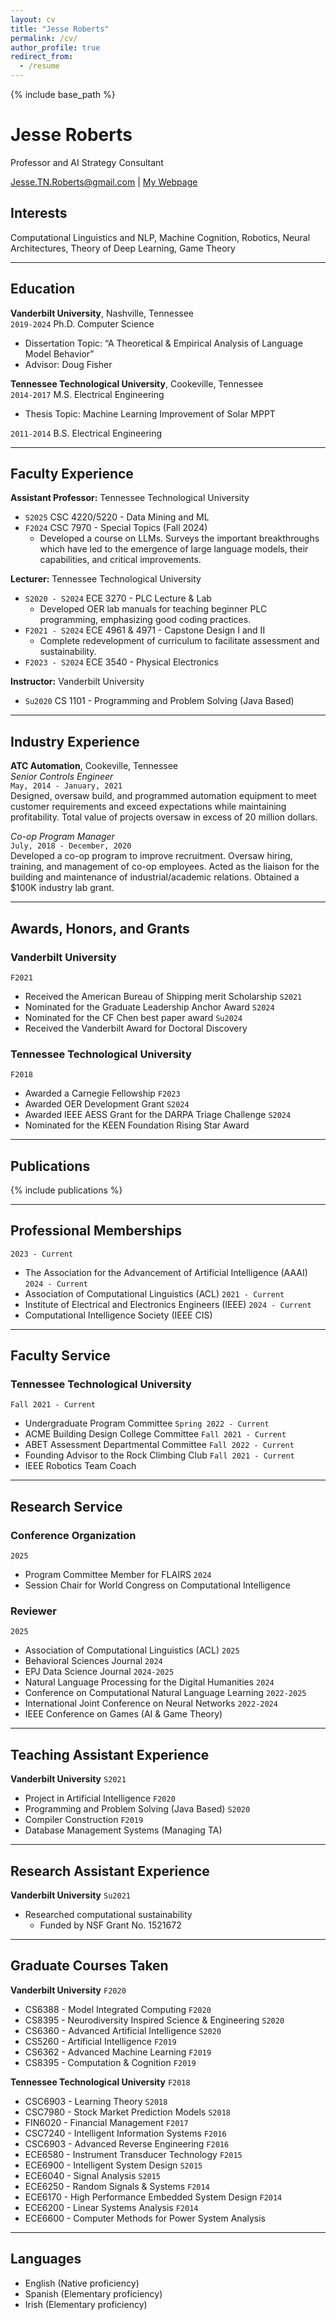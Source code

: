 ```yaml
---
layout: cv
title: "Jesse Roberts"
permalink: /cv/
author_profile: true
redirect_from:
  - /resume
---
```


<!--
<object data="{{ site.url }}/files/CV.pdf" width="1000" height="1000" type='application/pdf'/> -->
{% include base_path %} 

# Jesse Roberts

Professor and AI Strategy Consultant

<div id="webaddress">
<a href="Jesse.TN.Roberts@gmail.com">Jesse.TN.Roberts@gmail.com</a>
| <a href="https://JesseTNRoberts.com">My Webpage</a>
</div>


## Interests
Computational Linguistics and NLP, Machine Cognition, Robotics, Neural Architectures, Theory of Deep Learning, Game Theory

---

## Education
**Vanderbilt University**, Nashville, Tennessee  
`2019-2024` Ph.D. Computer Science  

- Dissertation Topic: “A Theoretical & Empirical Analysis of Language Model Behavior”
- Advisor: Doug Fisher

**Tennessee Technological University**, Cookeville, Tennessee  
`2014-2017` M.S. Electrical Engineering 

- Thesis Topic: Machine Learning Improvement of Solar MPPT

`2011-2014` B.S. Electrical Engineering   

---

## Faculty Experience


**Assistant Professor:** Tennessee Technological University  
- `S2025` CSC 4220/5220 - Data Mining and ML 
- `F2024` CSC 7970 - Special Topics (Fall 2024)  
  - Developed a course on LLMs. Surveys the important breakthroughs which have led to the emergence of large language models, their capabilities, and critical improvements.

**Lecturer:** Tennessee Technological University  
- `S2020 - S2024` ECE 3270 - PLC Lecture & Lab   
  - Developed OER lab manuals for teaching beginner PLC programming, emphasizing good coding practices. 
- `F2021 - S2024` ECE 4961 & 4971 - Capstone Design I and II  
  - Complete redevelopment of curriculum to facilitate assessment and sustainability.
- `F2023 - S2024` ECE 3540 - Physical Electronics 

**Instructor:** Vanderbilt University  
- `Su2020` CS 1101 - Programming and Problem Solving (Java Based) 

---

## Industry Experience
**ATC Automation**, Cookeville, Tennessee  
*Senior Controls Engineer*  
`May, 2014 - January, 2021`  
Designed, oversaw build, and programmed automation equipment to meet customer requirements and exceed expectations while maintaining profitability. Total value of projects oversaw in excess of 20 million dollars.

*Co-op Program Manager*  
`July, 2018 - December, 2020`  
Developed a co-op program to improve recruitment. Oversaw hiring, training, and management of co-op employees. Acted as the liaison for the building and maintenance of industrial/academic relations. Obtained a $100K industry lab grant.

---

## Awards, Honors, and Grants
### Vanderbilt University
`F2021`
- Received the American Bureau of Shipping merit Scholarship 
`S2021`
- Nominated for the Graduate Leadership Anchor Award 
`S2024`
- Nominated for the CF Chen best paper award 
`Su2024`
- Received the Vanderbilt Award for Doctoral Discovery 
    
### Tennessee Technological University
`F2018`
- Awarded a Carnegie Fellowship 
`F2023`
- Awarded OER Development Grant 
`S2024`
- Awarded IEEE AESS Grant for the DARPA Triage Challenge 
`S2024`
- Nominated for the KEEN Foundation Rising Star Award 

---

## Publications

{% include publications %}

<!--
(Under Review at IJCAI) Rentschler, Micah, and Jesse Roberts. "RL+ Transformer= A General-Purpose Problem Solver." arXiv preprint arXiv:2501.14176 (2025).

(Under Review at ACL) J. Roberts, Moore, & Fisher, D.(2024). "Do Large Language Models Learn Human-Like Strategic Preferences?".

(Under Review at CogSci) Moore*, K., Roberts*, J., Pham, T., & Fisher, D. (2024). Reasoning Beyond Bias: A Study on Counterfactual Prompting and Chain of Thought Reasoning. arXiv preprint arXiv:2408.08651.

Hossain, S. M., Amani Altarawneh, and Jesse Roberts. "Leveraging Large Language Models and Machine Learning for Smart Contract Vulnerability Detection." IEEE Annual Computing and Communication Workshop and Conference (2025).

Ray Umphrey*, Jesse Roberts*, and Lindsey Roberts. 2024. Investigating Expert-in-the-Loop LLM Discourse Patterns for Ancient Intertextual Analysis. In Proceedings of the 4th International Conference on Natural Language Processing for Digital Humanities, pages 31–40, Miami, USA. 

Roberts, Jesse, Lindsey Roberts, and Alice Reed. "Supporting the Digital Autonomy of Elders Through LLM Assistance." Proceedings of the AAAI Symposium Series. Vol. 4. No. 1. 2024.

Jesse Roberts, KyleMoore, et al. 2024. Large Language Model Recall Uncertainty is Modulated by the Fan Effect. In Proceedings of the 28th Conference on Computational Natural Language Learning, pages 303–313, Miami, FL, USA. 

Kyle Moore*, Jesse Roberts*, et al. 2024. The Base-Rate Effect on LLM Benchmark Performance: Disambiguating Test-Taking Strategies from Benchmark Performance. In Findings of the Association for Computational Linguistics: EMNLP 2024, pages 2283–2288, Miami, Florida, USA. 

(Invited Contribution) D. Fisher, K. Moore, J. Roberts, "Theory of Formal Languages, Automata, and Computation", (2024) [Theory of Formal Languages, Automata, and Computation](https://en.wikibooks.org/wiki/Theory_of_Formal_Languages,_Automata,_and_Computation) 

J. Roberts, 2024. "How Powerful are Decoder-Only Transformer Neural Models?". 2024 International Joint Conference on Neural Networks (IJCNN) 

Roberts, Jesse. "Do Large Language Models Learn to Human-Like Learn?". Proceedings of the AAAI Symposium Series. Vol. 3. No. 1. 2024. 

Roberts, J., Moore, K., Wilenzick, D., & Fisher, D. (2024, March). Using Artificial Populations to Study Psychological Phenomena in Neural Models. In Proceedings of the AAAI Conference on Artificial Intelligence (Vol. 38, No. 17, pp. 18906-18914).

J. Roberts, "Finding an Equilibrium in the Traveler’s Dilemma with Fuzzy Weak Domination," IEEE International Conference on Games 2021. **Nominated best paper**

J. Roberts and D. Fisher, "pReview: The Artificially Intelligent Conference Reviewer," IEEE International Conference on Machine Learning Applications 2020.

J. Roberts and D. Fisher, "Extending the Philosophy of Computational Criticism," International Conference on Computational Creativity 2020.

J. Roberts and D. Talbert, "Biologically Extending the Gen 2 ANN Model." The Thirty-Second International FLAIRS Conference. 2019. 

J. Roberts and I. Bhattacharya, "Improving Any Arbitrary MPPT Hill Climber with ANN Estimations," 2017 IEEE 44th Photovoltaic Specialist Conference (PVSC), Washington, DC, 2017, pp. 3083-3087.

J. Roberts and I. Bhattacharya, "MNFIS and other soft computing based MPPT techniques: A comparative analysis," 2016 IEEE 43rd Photovoltaic Specialists Conference (PVSC), Portland, OR, 2016, pp. 3247-3251.

J. Roberts, "MNFIS+; or, a Better Hybrid Heuristic Maximum Power Point Tracker," Thesis. Tennessee Technological University, 2017.
-->
---

## Professional Memberships

`2023 - Current`
- The Association for the Advancement of Artificial Intelligence (AAAI) 
`2024 - Current`
- Association of Computational Linguistics (ACL) 
`2021 - Current`
- Institute of Electrical and Electronics Engineers (IEEE)
`2024 - Current`
- Computational Intelligence Society (IEEE CIS) 

---

## Faculty Service
### Tennessee Technological University
`Fall 2021 - Current`
- Undergraduate Program Committee 
`Spring 2022 - Current`
- ACME Building Design College Committee 
`Fall 2021 - Current`
- ABET Assessment Departmental Committee 
`Fall 2022 - Current`
- Founding Advisor to the Rock Climbing Club 
`Fall 2021 - Current`
- IEEE Robotics Team Coach 

---

## Research Service

### Conference Organization
`2025`
- Program Committee Member for FLAIRS 
`2024`
- Session Chair for World Congress on Computational Intelligence 

### Reviewer
`2025`
- Association of Computational Linguistics (ACL) 
`2025`
- Behavioral Sciences Journal 
`2024`
- EPJ Data Science Journal 
`2024-2025`
- Natural Language Processing for the Digital Humanities 
`2024`
- Conference on Computational Natural Language Learning 
`2022-2025`
- International Joint Conference on Neural Networks
`2022-2024`
- IEEE Conference on Games (AI & Game Theory)

---


## Teaching Assistant Experience

**Vanderbilt University**
`S2021`
- Project in Artificial Intelligence 
`F2020`
- Programming and Problem Solving (Java Based) 
`S2020`
- Compiler Construction 
`F2019`
- Database Management Systems (Managing TA) 
---

## Research Assistant Experience

**Vanderbilt University**
`Su2021`
- Researched computational sustainability 
  - Funded by NSF Grant No. 1521672


---

## Graduate Courses Taken

**Vanderbilt University**
`F2020`
- CS6388 - Model Integrated Computing
`F2020`
- CS8395 - Neurodiversity Inspired Science & Engineering
`S2020`
- CS6360 - Advanced Artificial Intelligence 
`S2020`
- CS5260 - Artificial Intelligence
`F2019`
- CS6362 - Advanced Machine Learning
`F2019`
- CS8395 - Computation & Cognition
`F2019`

**Tennessee Technological University**
`F2018`
- CSC6903 - Learning Theory
`S2018`
- CSC7980 - Stock Market Prediction Models 
`S2018`
- FIN6020 - Financial Management 
`F2017`
- CSC7240 - Intelligent Information Systems
`F2016`
- CSC6903 - Advanced Reverse Engineering
`F2016`
- ECE6580 - Instrument Transducer Technology
`F2015`
- ECE6900 - Intelligent System Design
`S2015`
- ECE6040 - Signal Analysis 
`S2015`
- ECE6250 - Random Signals & Systems 
`F2014`
- ECE6170 - High Performance Embedded System Design
`F2014`
- ECE6200 - Linear Systems Analysis
`F2014`
- ECE6600 - Computer Methods for Power System Analysis


---
## Languages
- English (Native proficiency)
- Spanish (Elementary proficiency)
- Irish (Elementary proficiency)
